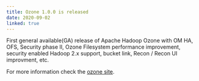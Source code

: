 ```yaml
---
title: Ozone 1.0.0 is released
date: 2020-09-02
linked: true
---
```

<!---
  Licensed under the Apache License, Version 2.0 (the "License");
  you may not use this file except in compliance with the License.
  You may obtain a copy of the License at

   http://www.apache.org/licenses/LICENSE-2.0

  Unless required by applicable law or agreed to in writing, software
  distributed under the License is distributed on an "AS IS" BASIS,
  WITHOUT WARRANTIES OR CONDITIONS OF ANY KIND, either express or implied.
  See the License for the specific language governing permissions and
  limitations under the License. See accompanying LICENSE file.
-->

First general available(GA) release of Apache Hadoop Ozone with OM HA, OFS, Security phase II, Ozone Filesystem performance improvement, security enabled Hadoop 2.x support, bucket link, Recon / Recon UI improvment, etc.

For more information check the [ozone site](https://hadoop.apache.org/ozone/release/1.0.0/).

